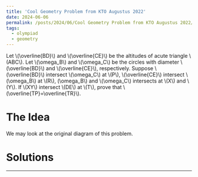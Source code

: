 ```yaml
---
title: 'Cool Geometry Problem from KTO Augustus 2022'
date: 2024-06-06
permalink: /posts/2024/06/Cool Geometry Problem from KTO Augustus 2022/
tags:
  - olympiad
  - geometry
---
```


Let \\(\overline{BD}\\) and \\(\overline{CE}\\) be the altitudes of acute triangle \\(ABC\\). Let \\(\omega_B\\) and \\(\omega_C\\) be the circles with diameter \\(\overline{BD}\\) and \\(\overline{CE}\\), respectively. Suppose \\(\overline{BD}\\) intersect \\(\omega_C\\) at \\(P\\), \\(\overline{CE}\\) intersect \\(\omega_B\\) at \\(R\\), \(\\omega_B\\) and \\(\omega_C\\) intersects at \\(X\\) and \\(Y\\). If \\(XY\\) intersect \\(DE\\) at \\(T\\), prove that \\(\overline{TP}=\overline{TR}\\).

The Idea
======

We may look at the original diagram of this problem.

Solutions
======

------

